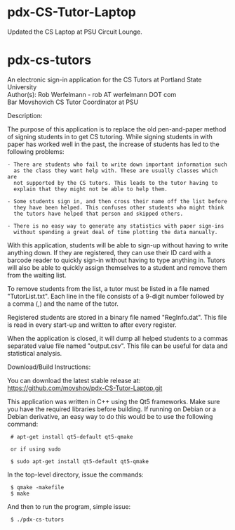 # pdx-CS-Tutor-Laptop
Updated the CS Laptop at PSU Circuit Lounge. 



pdx-cs-tutors
=============

An electronic sign-in application for the CS Tutors at Portland State
University <br/>
Author(s): Rob Werfelmann - rob AT werfelmann DOT com <br/>
           Bar Movshovich CS Tutor Coordinator at PSU <br/>


Description:

The purpose of this application is to replace the old pen-and-paper method
of signing students in to get CS tutoring. While signing students in with
paper has worked well in the past, the increase of students has led to the
following problems:

    - There are students who fail to write down important information such
      as the class they want help with. These are usually classes which are
      not supported by the CS tutors. This leads to the tutor having to
      explain that they might not be able to help them.

    - Some students sign in, and then cross their name off the list before
      they have been helped. This confuses other students who might think
      the tutors have helped that person and skipped others.

    - There is no easy way to generate any statistics with paper sign-ins
      without spending a great deal of time plotting the data manually.

With this application, students will be able to sign-up without having to
write anything down. If they are registered, they can use their ID card
with a barcode reader to quickly sign-in without having to type anything
in. Tutors will also be able to quickly assign themselves to a student and
remove them from the waiting list.

To remove students from the list, a tutor must be listed in a file named
"TutorList.txt". Each line in the file consists of a 9-digit number
followed by a comma (,) and the name of the tutor.

Registered students are stored in a binary file named "RegInfo.dat". This
file is read in every start-up and written to after every register.

When the application is closed, it will dump all helped students to a
commas separated value file named "output.csv". This file can be useful for
data and statistical analysis.


Download/Build Instructions:

You can download the latest stable release at:
https://github.com/movshov/pdx-CS-Tutor-Laptop.git

This application was written in C++ using the Qt5 frameworks. Make sure you
have the required libraries before building. If running on Debian or a
Debian derivative, an easy way to do this would be to use the following
command:

     # apt-get install qt5-default qt5-qmake

     or if using sudo

     $ sudo apt-get install qt5-default qt5-qmake

In the top-level directory, issue the commands:

     $ qmake -makefile
     $ make

And then to run the program, simple issue:

     $ ./pdx-cs-tutors
